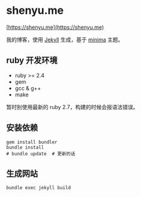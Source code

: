 # shenyu.me

[https://shenyu.me](https://shenyu.me)

我的博客，使用 [Jekyll](https://github.com/jekyll/jekyll) 生成，基于 [minima](https://github.com/jekyll/minima) 主题。


## ruby 开发环境

* ruby >= 2.4
* gem
* gcc & g++
* make

暂时别使用最新的 ruby 2.7，构建的时候会报语法错误。

## 安装依赖

```
gem install bundler
bundle install
# bundle update  # 更新的话
```

## 生成网站

```bash
bundle exec jekyll build
```
